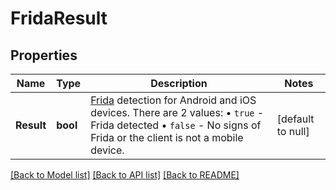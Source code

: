 # FridaResult

## Properties
Name | Type | Description | Notes
------------ | ------------- | ------------- | -------------
**Result** | **bool** | [Frida](https://frida.re/docs/) detection for Android and iOS devices. There are 2 values: • `true` - Frida detected • `false` - No signs of Frida or the client is not a mobile device.  | [default to null]

[[Back to Model list]](../README.md#documentation-for-models) [[Back to API list]](../README.md#documentation-for-api-endpoints) [[Back to README]](../README.md)

